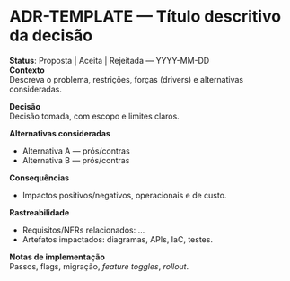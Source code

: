 # ADR-TEMPLATE — Título descritivo da decisão

**Status**: Proposta | Aceita | Rejeitada — YYYY-MM-DD  
**Contexto**  
Descreva o problema, restrições, forças (drivers) e alternativas consideradas.

**Decisão**  
Decisão tomada, com escopo e limites claros.

**Alternativas consideradas**  
- Alternativa A — prós/contras  
- Alternativa B — prós/contras

**Consequências**  
- Impactos positivos/negativos, operacionais e de custo.

**Rastreabilidade**  
- Requisitos/NFRs relacionados: …  
- Artefatos impactados: diagramas, APIs, IaC, testes.

**Notas de implementação**  
Passos, flags, migração, *feature toggles*, *rollout*.
